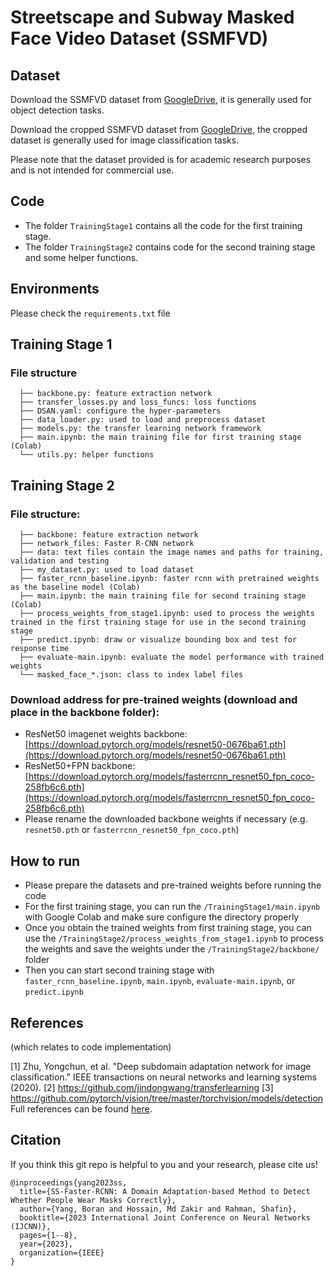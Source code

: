 # Streetscape and Subway Masked Face Video Dataset (SSMFVD)

## Dataset

Download the SSMFVD dataset from [GoogleDrive](
https://drive.google.com/file/d/1Yk8NnEObDLSOHS-ih1Uowh1YwJNrTE3g/view?usp=sharing), it is generally used for object detection tasks.

Download the cropped SSMFVD dataset from [GoogleDrive](
https://drive.google.com/file/d/1U2-B7IPGbrc3dhCBHyVNvFzaHlA9Iwm5/view?usp=sharing), the cropped dataset is generally used for image classification tasks.

Please note that the dataset provided is for academic research purposes and is not intended for commercial use.


## Code
* The folder `TrainingStage1` contains all the code for the first training stage.
* The folder `TrainingStage2` contains code for the second training stage and some helper functions.

## Environments
Please check the `requirements.txt` file

## Training Stage 1
### File structure
```
  ├── backbone.py: feature extraction network
  ├── transfer_losses.py and loss_funcs: loss functions
  ├── DSAN.yaml: configure the hyper-parameters 
  ├── data_loader.py: used to load and preprocess dataset
  ├── models.py: the transfer learning network framework
  ├── main.ipynb: the main training file for first training stage (Colab)
  └── utils.py: helper functions
```

## Training Stage 2
### File structure:
```
  ├── backbone: feature extraction network
  ├── network_files: Faster R-CNN network
  ├── data: text files contain the image names and paths for training, validation and testing
  ├── my_dataset.py: used to load dataset
  ├── faster_rcnn_baseline.ipynb: faster rcnn with pretrained weights as the baseline model (Colab)
  ├── main.ipynb: the main training file for second training stage (Colab)
  ├── process_weights_from_stage1.ipynb: used to process the weights trained in the first training stage for use in the second training stage
  ├── predict.ipynb: draw or visualize bounding box and test for response time
  ├── evaluate-main.ipynb: evaluate the model performance with trained weights
  └── masked_face_*.json: class to index label files
```

### Download address for pre-trained weights (download and place in the backbone folder):
* ResNet50 imagenet weights backbone: [https://download.pytorch.org/models/resnet50-0676ba61.pth](https://download.pytorch.org/models/resnet50-0676ba61.pth)
* ResNet50+FPN backbone: [https://download.pytorch.org/models/fasterrcnn_resnet50_fpn_coco-258fb6c6.pth](https://download.pytorch.org/models/fasterrcnn_resnet50_fpn_coco-258fb6c6.pth)
* Please rename the downloaded backbone weights if necessary (e.g. `resnet50.pth` or `fasterrcnn_resnet50_fpn_coco.pth`)

## How to run
* Please prepare the datasets and pre-trained weights before running the code
* For the first training stage, you can run the `/TrainingStage1/main.ipynb` with Google Colab and make sure configure the directory properly
* Once you obtain the trained weights from first training stage, you can use the `/TrainingStage2/process_weights_from_stage1.ipynb` to process the weights and save the weights under the `/TrainingStage2/backbone/` folder
* Then you can start second training stage with `faster_rcnn_baseline.ipynb`, `main.ipynb`, `evaluate-main.ipynb`, or `predict.ipynb`

## References 
(which relates to code implementation)

[1] Zhu, Yongchun, et al. "Deep subdomain adaptation network for image classification." IEEE transactions on neural networks and learning systems (2020).
[2] https://github.com/jindongwang/transferlearning
[3] https://github.com/pytorch/vision/tree/master/torchvision/models/detection
Full references can be found [here](https://ieeexplore.ieee.org/document/10191466/references#references).

## Citation

If you think this git repo is helpful to you and your research, please cite us!

```
@inproceedings{yang2023ss,
  title={SS-Faster-RCNN: A Domain Adaptation-based Method to Detect Whether People Wear Masks Correctly},
  author={Yang, Boran and Hossain, Md Zakir and Rahman, Shafin},
  booktitle={2023 International Joint Conference on Neural Networks (IJCNN)},
  pages={1--8},
  year={2023},
  organization={IEEE}
}
```
